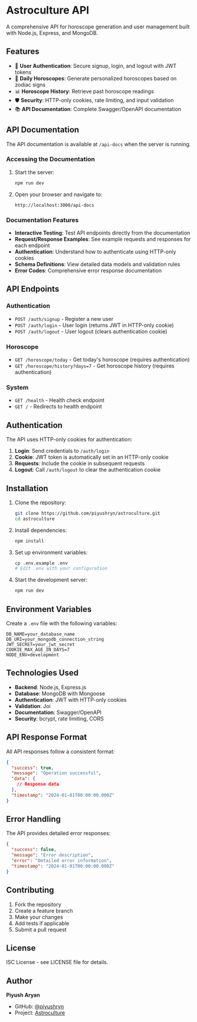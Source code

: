 # Astroculture API

A comprehensive API for horoscope generation and user management built with Node.js, Express, and MongoDB.

## Features

- 🔐 **User Authentication**: Secure signup, login, and logout with JWT tokens
- 🌟 **Daily Horoscopes**: Generate personalized horoscopes based on zodiac signs
- 📊 **Horoscope History**: Retrieve past horoscope readings
- 🛡️ **Security**: HTTP-only cookies, rate limiting, and input validation
- 📚 **API Documentation**: Complete Swagger/OpenAPI documentation

## API Documentation

The API documentation is available at `/api-docs` when the server is running.

### Accessing the Documentation

1. Start the server:
   ```bash
   npm run dev
   ```

2. Open your browser and navigate to:
   ```
   http://localhost:3000/api-docs
   ```

### Documentation Features

- **Interactive Testing**: Test API endpoints directly from the documentation
- **Request/Response Examples**: See example requests and responses for each endpoint
- **Authentication**: Understand how to authenticate using HTTP-only cookies
- **Schema Definitions**: View detailed data models and validation rules
- **Error Codes**: Comprehensive error response documentation

## API Endpoints

### Authentication
- `POST /auth/signup` - Register a new user
- `POST /auth/login` - User login (returns JWT in HTTP-only cookie)
- `POST /auth/logout` - User logout (clears authentication cookie)

### Horoscope
- `GET /horoscope/today` - Get today's horoscope (requires authentication)
- `GET /horoscope/history?days=7` - Get horoscope history (requires authentication)

### System
- `GET /health` - Health check endpoint
- `GET /` - Redirects to health endpoint

## Authentication

The API uses HTTP-only cookies for authentication:

1. **Login**: Send credentials to `/auth/login`
2. **Cookie**: JWT token is automatically set in an HTTP-only cookie
3. **Requests**: Include the cookie in subsequent requests
4. **Logout**: Call `/auth/logout` to clear the authentication cookie

## Installation

1. Clone the repository:
   ```bash
   git clone https://github.com/piyushryn/astroculture.git
   cd astroculture
   ```

2. Install dependencies:
   ```bash
   npm install
   ```

3. Set up environment variables:
   ```bash
   cp .env.example .env
   # Edit .env with your configuration
   ```

4. Start the development server:
   ```bash
   npm run dev
   ```

## Environment Variables

Create a `.env` file with the following variables:

```env
DB_NAME=your_database_name
DB_URI=your_mongodb_connection_string
JWT_SECRET=your_jwt_secret
COOKIE_MAX_AGE_IN_DAYS=7
NODE_ENV=development
```

## Technologies Used

- **Backend**: Node.js, Express.js
- **Database**: MongoDB with Mongoose
- **Authentication**: JWT with HTTP-only cookies
- **Validation**: Joi
- **Documentation**: Swagger/OpenAPI
- **Security**: bcrypt, rate limiting, CORS

## API Response Format

All API responses follow a consistent format:

```json
{
  "success": true,
  "message": "Operation successful",
  "data": {
    // Response data
  },
  "timestamp": "2024-01-01T00:00:00.000Z"
}
```

## Error Handling

The API provides detailed error responses:

```json
{
  "success": false,
  "message": "Error description",
  "error": "Detailed error information",
  "timestamp": "2024-01-01T00:00:00.000Z"
}
```

## Contributing

1. Fork the repository
2. Create a feature branch
3. Make your changes
4. Add tests if applicable
5. Submit a pull request

## License

ISC License - see LICENSE file for details.

## Author

**Piyush Aryan**
- GitHub: [@piyushryn](https://github.com/piyushryn)
- Project: [Astroculture](https://github.com/piyushryn/astroculture) 
